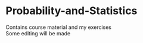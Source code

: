 # Probability-and-Statistics
Contains course material and my exercises</br>
Some editing will be made
